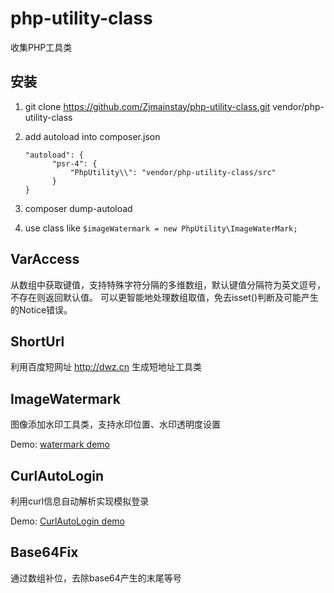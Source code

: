 # php-utility-class
收集PHP工具类

## 安装

1. git clone https://github.com/Zjmainstay/php-utility-class.git vendor/php-utility-class

2. add autoload into composer.json

    ```
    "autoload": {
          "psr-4": {
              "PhpUtility\\": "vendor/php-utility-class/src"
          }
    }
    ```

3. composer dump-autoload
4. use class like `$imageWatermark = new PhpUtility\ImageWaterMark;`

## VarAccess
从数组中获取键值，支持特殊字符分隔的多维数组，默认键值分隔符为英文逗号，不存在则返回默认值。
可以更智能地处理数组取值，免去isset()判断及可能产生的Notice错误。

## ShortUrl
利用百度短网址 http://dwz.cn 生成短地址工具类

## ImageWatermark
图像添加水印工具类，支持水印位置、水印透明度设置

Demo: [watermark demo](http://demo.zjmainstay.cn/php/github/php-utility-class/demo/imageWatermark.html "watermark demo")

## CurlAutoLogin
利用curl信息自动解析实现模拟登录

Demo: [CurlAutoLogin demo](http://demo.zjmainstay.cn/php/github/php-utility-class/demo/curlAutoLoginDemoCanRun.php "curl auto login demo")

## Base64Fix
通过数组补位，去除base64产生的末尾等号


